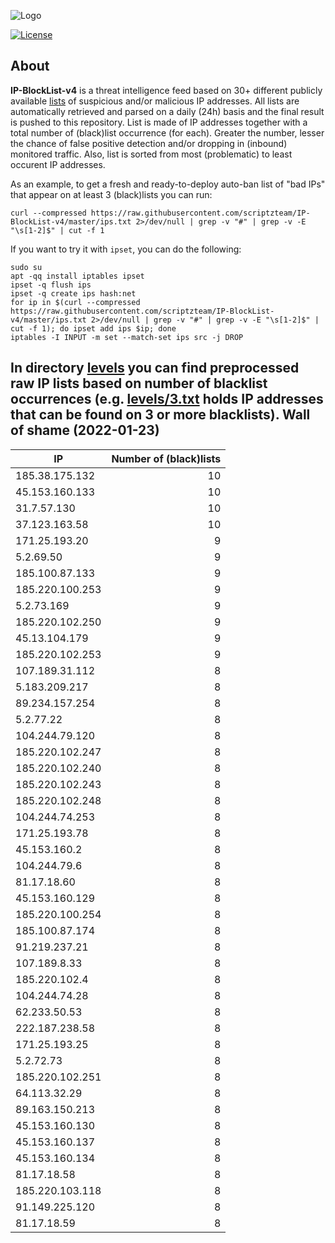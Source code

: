 ![Logo](https://i.imgur.com/PyKLAe7.png)

[![License](https://img.shields.io/badge/license-The_Unlicense-red.svg)](https://unlicense.org/)

About
----

**IP-BlockList-v4** is a threat intelligence feed based on 30+ different publicly available [lists](https://github.com/stamparm/maltrail) of suspicious and/or malicious IP addresses. All lists are automatically retrieved and parsed on a daily (24h) basis and the final result is pushed to this repository. List is made of IP addresses together with a total number of (black)list occurrence (for each). Greater the number, lesser the chance of false positive detection and/or dropping in (inbound) monitored traffic. Also, list is sorted from most (problematic) to least occurent IP addresses.

As an example, to get a fresh and ready-to-deploy auto-ban list of "bad IPs" that appear on at least 3 (black)lists you can run:

```
curl --compressed https://raw.githubusercontent.com/scriptzteam/IP-BlockList-v4/master/ips.txt 2>/dev/null | grep -v "#" | grep -v -E "\s[1-2]$" | cut -f 1
```

If you want to try it with `ipset`, you can do the following:

```
sudo su
apt -qq install iptables ipset
ipset -q flush ips
ipset -q create ips hash:net
for ip in $(curl --compressed https://raw.githubusercontent.com/scriptzteam/IP-BlockList-v4/master/ips.txt 2>/dev/null | grep -v "#" | grep -v -E "\s[1-2]$" | cut -f 1); do ipset add ips $ip; done
iptables -I INPUT -m set --match-set ips src -j DROP
```

In directory [levels](levels) you can find preprocessed raw IP lists based on number of blacklist occurrences (e.g. [levels/3.txt](levels/3.txt) holds IP addresses that can be found on 3 or more blacklists).
Wall of shame (2022-01-23)
----

|IP|Number of (black)lists|
|---|--:|
185.38.175.132|10
45.153.160.133|10
31.7.57.130|10
37.123.163.58|10
171.25.193.20|9
5.2.69.50|9
185.100.87.133|9
185.220.100.253|9
5.2.73.169|9
185.220.102.250|9
45.13.104.179|9
185.220.102.253|9
107.189.31.112|8
5.183.209.217|8
89.234.157.254|8
5.2.77.22|8
104.244.79.120|8
185.220.102.247|8
185.220.102.240|8
185.220.102.243|8
185.220.102.248|8
104.244.74.253|8
171.25.193.78|8
45.153.160.2|8
104.244.79.6|8
81.17.18.60|8
45.153.160.129|8
185.220.100.254|8
185.100.87.174|8
91.219.237.21|8
107.189.8.33|8
185.220.102.4|8
104.244.74.28|8
62.233.50.53|8
222.187.238.58|8
171.25.193.25|8
5.2.72.73|8
185.220.102.251|8
64.113.32.29|8
89.163.150.213|8
45.153.160.130|8
45.153.160.137|8
45.153.160.134|8
81.17.18.58|8
185.220.103.118|8
91.149.225.120|8
81.17.18.59|8
